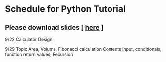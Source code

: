 # Schedule for Python Tutorial
## Please download slides [ [here](https://drive.google.com/drive/folders/1OzEq6Wt61vZHbAISLcojl9q5SR4zIld7?usp=sharing) ]

9/22	Calculator Design	
	
9/29	Topic	Area, Volume, Fibonacci calculation	
	Contents	Input, conditionals, function return values; Recursion	
